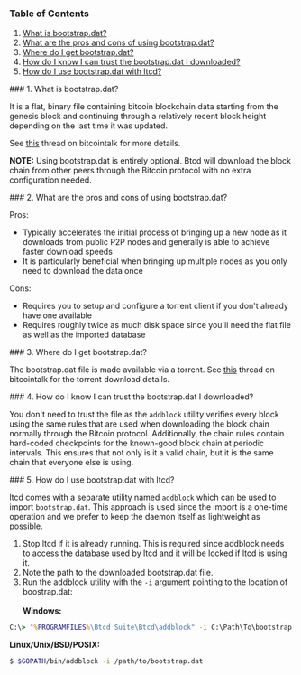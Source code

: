 ### Table of Contents
1. [What is bootstrap.dat?](#What)<br />
2. [What are the pros and cons of using bootstrap.dat?](#ProsCons)
3. [Where do I get bootstrap.dat?](#Obtaining)
4. [How do I know I can trust the bootstrap.dat I downloaded?](#Trust)
5. [How do I use bootstrap.dat with ltcd?](#Importing)

<a name="What" />
### 1. What is bootstrap.dat?

It is a flat, binary file containing bitcoin blockchain data starting from the
genesis block and continuing through a relatively recent block height depending
on the last time it was updated.

See [this](https://bitcointalk.org/index.php?topic=145386.0) thread on
bitcointalk for more details.

**NOTE:** Using bootstrap.dat is entirely optional.  Btcd will download the
block chain from other peers through the Bitcoin protocol with no extra
configuration needed.

<a name="ProsCons" />
### 2. What are the pros and cons of using bootstrap.dat?

Pros:
- Typically accelerates the initial process of bringing up a new node as it
  downloads from public P2P nodes and generally is able to achieve faster
  download speeds
- It is particularly beneficial when bringing up multiple nodes as you only need
  to download the data once

Cons:
- Requires you to setup and configure a torrent client if you don't already have
  one available
- Requires roughly twice as much disk space since you'll need the flat file as
  well as the imported database

<a name="Obtaining" />
### 3. Where do I get bootstrap.dat?

The bootstrap.dat file is made available via a torrent.  See
[this](https://bitcointalk.org/index.php?topic=145386.0) thread on bitcointalk
for the torrent download details.

<a name="Trust" />
### 4. How do I know I can trust the bootstrap.dat I downloaded?

You don't need to trust the file as the `addblock` utility verifies every block
using the same rules that are used when downloading the block chain normally
through the Bitcoin protocol.  Additionally, the chain rules contain hard-coded
checkpoints for the known-good block chain at periodic intervals.  This ensures
that not only is it a valid chain, but it is the same chain that everyone else
is using.

<a name="Importing" />
### 5. How do I use bootstrap.dat with ltcd?

ltcd comes with a separate utility named `addblock` which can be used to import
`bootstrap.dat`.  This approach is used since the import is a one-time operation
and we prefer to keep the daemon itself as lightweight as possible.

1. Stop ltcd if it is already running.  This is required since addblock needs to
   access the database used by ltcd and it will be locked if ltcd is using it.
2. Note the path to the downloaded bootstrap.dat file.
3. Run the addblock utility with the `-i` argument pointing to the location of
   boostrap.dat:<br /><br />
**Windows:**
```bat
C:\> "%PROGRAMFILES%\Btcd Suite\Btcd\addblock" -i C:\Path\To\bootstrap.dat
```
**Linux/Unix/BSD/POSIX:**
```bash
$ $GOPATH/bin/addblock -i /path/to/bootstrap.dat
```
